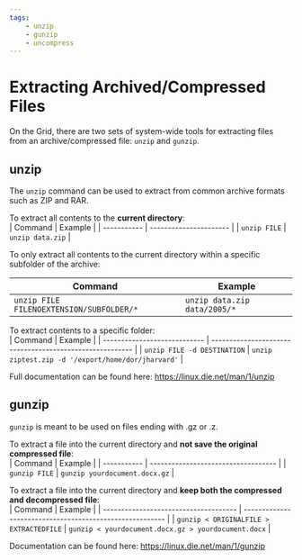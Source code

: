 ```yaml
---
tags:
    - unzip
    - gunzip
    - uncompress
---
```


# Extracting Archived/Compressed Files
On the Grid, there are two sets of system-wide tools for extracting files from an archive/compressed file: `unzip` and `gunzip`.

## unzip
The `unzip` command can be used to extract from common archive formats such as ZIP and RAR. 

To extract all contents to the **current directory**: <br>
| Command        | Example                | 
| -----------    | ---------------------- | 
| `unzip FILE`   | `unzip data.zip`       |

To only extract all contents to the current directory within a specific subfolder of the archive: <br>

| Command                                    | Example                            | 
| ---------------------------------------    | ---------------------------------- | 
| `unzip FILE FILENOEXTENSION/SUBFOLDER/*`   | `unzip data.zip data/2005/*`       |

To extract contents to a specific folder: <br>
| Command                      | Example                                                  | 
| ---------------------------- | -------------------------------------------------------- | 
| `unzip FILE -d DESTINATION`  | `unzip ziptest.zip -d '/export/home/dor/jharvard'`       |



Full documentation can be found here: <https://linux.die.net/man/1/unzip>

## gunzip
`gunzip` is meant to be used on files ending with .gz or .z. <br>

To extract a file into the current directory and **not save the original compressed file**: <br>
| Command        | Example                             | 
| -----------    | ----------------------------------- | 
| `gunzip FILE`   | `gunzip yourdocument.docx.gz`      |


To extract a file into the current directory and **keep both the compressed and decompressed file**: <br>
| Command                                  | Example                                                  | 
| -------------------------------------    | -------------------------------------------------------- | 
| `gunzip < ORIGINALFILE > EXTRACTEDFILE`  | `gunzip < yourdocument.docx.gz > yourdocument.docx`      |

Documentation can be found here: <https://linux.die.net/man/1/gunzip>

